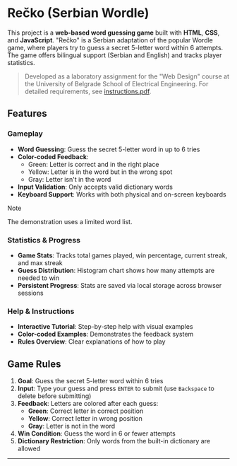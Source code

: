 # Rečko (Serbian Wordle)

This project is a **web-based word guessing game** built with **HTML**, **CSS**, and **JavaScript**. "Rečko" is a Serbian adaptation of the popular Wordle game, where players try to guess a secret 5-letter word within 6 attempts. The game offers bilingual support (Serbian and English) and tracks player statistics.

> Developed as a laboratory assignment for the "Web Design" course at the University of Belgrade School of Electrical Engineering. For detailed requirements, see [instructions.pdf](instructions.pdf).

## Features

### Gameplay
- **Word Guessing**: Guess the secret 5-letter word in up to 6 tries
- **Color-coded Feedback**: 
  - Green: Letter is correct and in the right place
  - Yellow: Letter is in the word but in the wrong spot
  - Gray: Letter isn't in the word
- **Input Validation**: Only accepts valid dictionary words
- **Keyboard Support**: Works with both physical and on-screen keyboards

> [!NOTE]
> The demonstration uses a limited word list.

### Statistics & Progress
- **Game Stats**: Tracks total games played, win percentage, current streak, and max streak
- **Guess Distribution**: Histogram chart shows how many attempts are needed to win
- **Persistent Progress**: Stats are saved via local storage across browser sessions

### Help & Instructions
- **Interactive Tutorial**: Step-by-step help with visual examples
- **Color-coded Examples**: Demonstrates the feedback system
- **Rules Overview**: Clear explanations of how to play

## Game Rules

1. **Goal**: Guess the secret 5-letter word within 6 tries
2. **Input**: Type your guess and press `ENTER` to submit (use `Backspace` to delete before submitting)
3. **Feedback**: Letters are colored after each guess:
   - **Green**: Correct letter in correct position
   - **Yellow**: Correct letter in wrong position
   - **Gray**: Letter is not in the word
4. **Win Condition**: Guess the word in 6 or fewer attempts
5. **Dictionary Restriction**: Only words from the built-in dictionary are allowed

---

